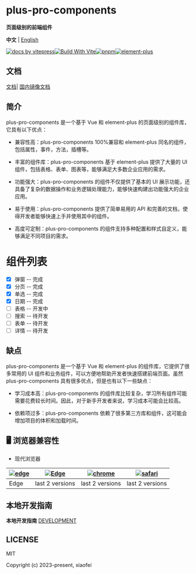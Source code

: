 # plus-pro-components

**页面级别的前端组件**

**中文** | [English](https://github.com/plus-pro-components/plus-pro-components/blob/main/README.md)

[![ docs by vitepress](https://img.shields.io/badge/docs%20by-vitepress-10b981)](https://vitepress.dev/)[![Build With Vite](https://img.shields.io/badge/build%20with-rollup-646cff.svg)](https://rollupjs.org/)[![pnpm](https://img.shields.io/badge/maintained%20with-pnpm-cc00ff.svg)](https://www.pnpm.cn/)[![element-plus](https://img.shields.io/badge/ui%20-element%20plus-409eff.svg)](https://www.pnpm.cn/)

## 文档

[文档](https://plus-pro-components.github.io/)| [国内镜像文档](https://plus-pro-components.com)

## 简介

plus-pro-components 是一个基于 Vue 和 element-plus 的页面级别的组件库，它具有以下优点：

- 兼容性高：plus-pro-components 100%兼容和 element-plus 同名的组件，包括属性，事件，方法，插槽等。

- 丰富的组件库：plus-pro-components 基于 element-plus 提供了大量的 UI 组件，包括表格、表单、图表等，能够满足大多数企业应用的需求。

- 功能强大：plus-pro-components 的组件不仅提供了基本的 UI 展示功能，还具备了复杂的数据操作和业务逻辑处理能力，能够快速构建出功能强大的企业应用。

- 易于使用：plus-pro-components 提供了简单易用的 API 和完善的文档，使得开发者能够快速上手并使用其中的组件。

- 高度可定制：plus-pro-components 的组件支持多种配置和样式自定义，能够满足不同项目的需求。

# 组件列表

- [x] 弹窗 -- 完成
- [x] 分页 -- 完成
- [x] 单选 -- 完成
- [x] 日期 -- 完成
- [ ] 表格 -- 开发中
- [ ] 搜索 -- 待开发
- [ ] 表单 -- 待开发
- [ ] 详情 -- 待开发

## 缺点

plus-pro-components 是一个基于 Vue 和 element-plus 的组件库，它提供了很多常用的 UI 组件和业务组件，可以方便地帮助开发者快速搭建前端页面。虽然 plus-pro-components 具有很多优点，但是也有以下一些缺点：

- 学习成本高：plus-pro-components 的组件库比较复杂，学习所有组件可能需要花费较长时间。因此，对于新手开发者来说，学习成本可能会比较高。

- 依赖项过多：plus-pro-components 依赖了很多第三方库和组件，这可能会增加项目的体积和加载时间。

## 🖥 浏览器兼容性

- 现代浏览器

| [![edge](https://raw.githubusercontent.com/alrra/browser-logos/master/src/edge/edge_48x48.png)](http://godban.github.io/browsers-support-badges/) | [![Edge](https://raw.githubusercontent.com/alrra/browser-logos/master/src/firefox/firefox_48x48.png)](http://godban.github.io/browsers-support-badges/) | [![chrome](https://raw.githubusercontent.com/alrra/browser-logos/master/src/chrome/chrome_48x48.png)](http://godban.github.io/browsers-support-badges/) | [![safari](https://raw.githubusercontent.com/alrra/browser-logos/master/src/safari/safari_48x48.png)](http://godban.github.io/browsers-support-badges/) |
| ------------------------------------------------------------------------------------------------------------------------------------------------- | ------------------------------------------------------------------------------------------------------------------------------------------------------- | ------------------------------------------------------------------------------------------------------------------------------------------------------- | ------------------------------------------------------------------------------------------------------------------------------------------------------- |
| Edge                                                                                                                                              | last 2 versions                                                                                                                                         | last 2 versions                                                                                                                                         | last 2 versions                                                                                                                                         |

## 本地开发指南

**本地开发指南** [DEVELOPMENT](./DEVELOPMENT.md)

## LICENSE

MIT

Copyright (c) 2023-present, xiaofei
